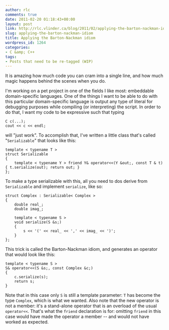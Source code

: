 ```yaml
---
author: rlc
comments: true
date: 2011-02-20 01:18:43+00:00
layout: post
link: http://rlc.vlinder.ca/blog/2011/02/applying-the-barton-nackman-idiom/
slug: applying-the-barton-nackman-idiom
title: Applying the Barton-Nackman idiom
wordpress_id: 1264
categories:
- C &amp; C++
tags:
- Posts that need to be re-tagged (WIP)
---
```


It is amazing how much code you can cram into a single line, and how much magic happens behind the scenes when you do.
<!-- more -->
I'm working on a pet project in one of the fields I like most: embeddable domain-specific languages. One of the things I want to be able to do with this particular domain-specific language is output any type of literal for debugging purposes while compiling (or interpreting) the script. In order to do that, I want my code to be expressive such that typing 
    
    C c(...);
    cout << c << endl;

will "just work". To accomplish that, I've written a little class that's called "`Serializable`" that looks like this: 
    
    template < typename T >
    struct Serializable 
    {
        template < typename Y > friend Y& operator<<(Y &out;, const T & t) { t.serialize(out); return out; }
    };

To make a type serializable with this, all you need to dos derive from `Serializable` and implement `serialize`, like so: 
    
    struct Complex : Serializable< Complex >
    {
        double real_;
        double imag_;
    
        template < typename S >
        void serialize(S &s;)
        {
            s << '(' << real_ << ',' << imag_ << ')';
        }
    };



This trick is called the Barton-Nackman idiom, and generates an operator that would look like this: 
    
    template < typename S >
    S& operator<<(S &s;, const Complex &c;)
    {
        c.serialize(s);
        return s;
    }

Note that in this case only `S` is still a template parameter: `T` has become the type `Complex`, which is what we wanted. Also note that the new operator is not a member: it's a stand-alone operator that is an overload of the usual `operator<<`. That's what the `friend` declaration is for: omitting `friend` in this case would have made the operator a member -- and would not have worked as expected.
